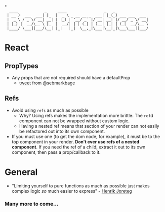 ```
*
  ____            _     ____                 _   _               
 | __ )  ___  ___| |_  |  _ \ _ __ __ _  ___| |_(_) ___ ___  ___
 |  _ \ / _ \/ __| __| | |_) | '__/ _` |/ __| __| |/ __/ _ \/ __|
 | |_) |  __/\__ \ |_  |  __/| | | (_| | (__| |_| | (_|  __/\__ \
 |____/ \___||___/\__| |_|   |_|  \__,_|\___|\__|_|\___\___||___/

```

# React
## PropTypes
- Any props that are not required should have a defaultProp
  - [tweet](https://twitter.com/sebmarkbage/status/722128823706193920) from @sebmarkbage

## Refs
- Avoid using `refs` as much as possible
  - Why? Using refs makes the implementation more brittle. The `ref`d component can not be wrapped without custom logic.
  - Having a nested ref means that section of your render can not easily be refactored out into its own component.
- If you must use one (to get the dom node, for example), it must be to the top component in your render. __Don't ever use refs of a nested component.__ If you need the ref of a child, extract it out to its own component, then pass a prop/callback to it.

# General
- "Limiting yourself to pure functions as much as possible just makes complex logic *so* much easier to express" - [Henrik Joreteg](https://twitter.com/HenrikJoreteg/status/722654861280550913)

### Many more to come...
